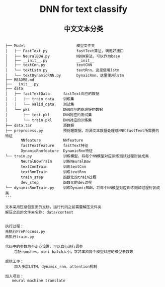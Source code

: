  # <center>DNN for text classify</center>

## <center> 中文文本分类 </center>

<pre><code>
├── Model                       模型文件夹
│   ├── FastText.py             fastText算法，调用好接口
│   ├── NeuralBOW.py            NBOW算法，可以作为base
│   ├── __init__.py             __init__
│   ├── textCnn.py              textCNN
│   └── textLstm.py             textRnn，这里使用lstm
│   └── textDynamicRNN.py       DynaicRnn，这里使用lstm
├── README.md
├── __init__.py
├── data
│   ├── fastTextData      fastText对应的数据
│   │   ├── train_data    训练集
│   │   └── valid_data    测试集
│   └── pkl               DNN对应的处理好的数据
│       ├── test.pkl      DNN对应的测试集
│       └── train.pkl     DNN对应的训练集
├── data.tar              源数据
├── preprocess.py         预处理数据，将源文本数据处理成NN和fastText所需要的特征
       NNfeature          NNfeature
       fastTextfeature    fastText特征
       DynamicRnnfeature  DynamicRnn特征
└── train.py              训练模型，将每个NN模型对应训练测试过程封装成类
       NeuralBowTrain     训练NeuralBow
       textCnnTrain       训练textCnn
       textRnnTrain       训练textRnn
       train_step         函数化的train过程
       dev_step           函数化的dev过程
└── dynamicRnnTrain.py    训练DynamicRNN，将每个NN模型对应训练测试过程封装成类
'''

文本采用压缩包里面的文档，运行代码之前需要解压文件夹
解压之后的文件夹名称: data/context


执行过程：
先执行PreProcess.py
再执行train.py

代码中的参数为不走心设置，可以自行进行调参
    包括epoches，mini batch大小，学习率和每个模型对应的模型参数等

后续工作：
    加入多层LSTM，dynamic_rnn，attention机制

加入项目：
   neural machine translate
</code></pre>
